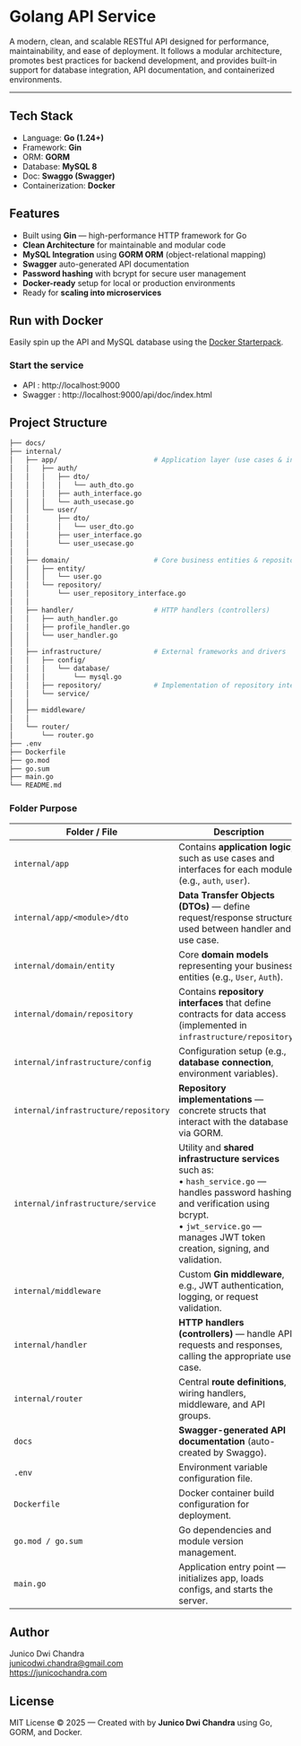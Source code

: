 # Golang API Service

A modern, clean, and scalable RESTful API designed for performance, maintainability, and ease of deployment.
It follows a modular architecture, promotes best practices for backend development, and provides built-in support for database integration, API documentation, and containerized environments.

---

## Tech Stack
- Language: **Go (1.24+)**
- Framework: **Gin**
- ORM: **GORM**
- Database: **MySQL 8**
- Doc: **Swaggo (Swagger)**
- Containerization: **Docker**

## Features
- Built using **Gin** — high-performance HTTP framework for Go  
- **Clean Architecture** for maintainable and modular code  
- **MySQL Integration** using **GORM ORM** (object-relational mapping)  
- **Swagger** auto-generated API documentation  
- **Password hashing** with bcrypt for secure user management  
- **Docker-ready** setup for local or production environments  
- Ready for **scaling into microservices**

## Run with Docker

Easily spin up the API and MySQL database using the [Docker Starterpack](https://github.com/junicochandra/docker-starterpack).

### Start the service
- API : http://localhost:9000
- Swagger : http://localhost:9000/api/doc/index.html


## Project Structure

```bash
├── docs/
├── internal/
│   ├── app/                        # Application layer (use cases & interfaces)
│   │   ├── auth/
│   │   │   ├── dto/
│   │   │   │   └── auth_dto.go
│   │   │   ├── auth_interface.go
│   │   │   └── auth_usecase.go
│   │   └── user/
│   │       ├── dto/
│   │       │   └── user_dto.go
│   │       ├── user_interface.go
│   │       └── user_usecase.go
│   │
│   ├── domain/                     # Core business entities & repository interfaces
│   │   ├── entity/
│   │   │   └── user.go
│   │   └── repository/
│   │       └── user_repository_interface.go
│   │
│   ├── handler/                    # HTTP handlers (controllers)
│   │   ├── auth_handler.go
│   │   ├── profile_handler.go
│   │   └── user_handler.go
│   │
│   ├── infrastructure/             # External frameworks and drivers
│   │   ├── config/
│   │   │   └── database/
│   │   │       └── mysql.go
│   │   ├── repository/             # Implementation of repository interfaces
│   │   └── service/
│   │
│   ├── middleware/
│   │
│   └── router/
│       └── router.go
├── .env
├── Dockerfile
├── go.mod
├── go.sum
├── main.go
└── README.md
```

### Folder Purpose

| Folder / File                        | Description                                                                                                                                                                                                             |
| ------------------------------------ | ----------------------------------------------------------------------------------------------------------------------------------------------------------------------------------------------------------------------- |
| `internal/app`                       | Contains **application logic**, such as use cases and interfaces for each module (e.g., `auth`, `user`).                                                                                                                |
| `internal/app/<module>/dto`          | **Data Transfer Objects (DTOs)** — define request/response structures used between handler and use case.                                                                                                                |
| `internal/domain/entity`             | Core **domain models** representing your business entities (e.g., `User`, `Auth`).                                                                                                                                      |
| `internal/domain/repository`         | Contains **repository interfaces** that define contracts for data access (implemented in `infrastructure/repository`).                                                                                                  |
| `internal/infrastructure/config`     | Configuration setup (e.g., **database connection**, environment variables).                                                                                                                                             |
| `internal/infrastructure/repository` | **Repository implementations** — concrete structs that interact with the database via GORM.                                                                                                                             |
| `internal/infrastructure/service`    | Utility and **shared infrastructure services** such as:<br> • `hash_service.go` — handles password hashing and verification using bcrypt.<br> • `jwt_service.go` — manages JWT token creation, signing, and validation. |
| `internal/middleware`                | Custom **Gin middleware**, e.g., JWT authentication, logging, or request validation.                                                                                                                                    |
| `internal/handler`                   | **HTTP handlers (controllers)** — handle API requests and responses, calling the appropriate use case.                                                                                                                  |
| `internal/router`                    | Central **route definitions**, wiring handlers, middleware, and API groups.                                                                                                                                             |
| `docs`                               | **Swagger-generated API documentation** (auto-created by Swaggo).                                                                                                                                                       |
| `.env`                               | Environment variable configuration file.                                                                                                                                                                                |
| `Dockerfile`                         | Docker container build configuration for deployment.                                                                                                                                                                    |
| `go.mod / go.sum`                    | Go dependencies and module version management.                                                                                                                                                                          |
| `main.go`                            | Application entry point — initializes app, loads configs, and starts the server.                                                                                                                                        |

## Author
Junico Dwi Chandra  
junicodwi.chandra@gmail.com  
https://junicochandra.com  

## License
MIT License © 2025 — Created with by **Junico Dwi Chandra** using Go, GORM, and Docker.